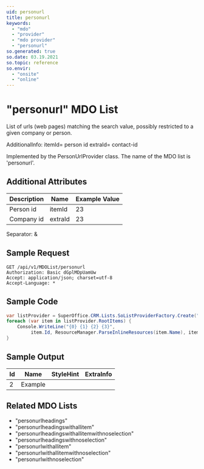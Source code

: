 ```yaml
---
uid: personurl
title: personurl
keywords:
  - "mdo"
  - "provider"
  - "mdo provider"
  - "personurl"
so.generated: true
so.date: 03.19.2021
so.topic: reference
so.envir:
  - "onsite"
  - "online"
---
```


# "personurl" MDO List
List of urls (web pages) matching the search value, possibly restricted to a given company or person.

AdditionalInfo:
itemId= person id
extraId= contact-id

Implemented by the <see cref="T:SuperOffice.CRM.Lists.PersonUrlProvider">PersonUrlProvider</see> class.
The name of the MDO list is 'personurl'.

## Additional Attributes

| Description | Name | Example Value |
|-----|-----|------|
|Person id| itemId|23|
|Company id| extraId|23|

Separator: &





## Sample Request

```http!
GET /api/v1/MDOList/personurl
Authorization: Basic dGplMDpUamUw
Accept: application/json; charset=utf-8
Accept-Language: *

```

## Sample Code
```cs
var listProvider = SuperOffice.CRM.Lists.SoListProviderFactory.Create("personurl", forceFlatList: true);
foreach (var item in listProvider.RootItems) {
    Console.WriteLine("{0} {1} {2} {3}", 
         item.Id, ResourceManager.ParseInlineResources(item.Name), item.StyleHint, item.ExtraInfo);
}
```

## Sample Output

|Id   | Name  |StyleHint|ExtraInfo |
| --- | ----- | ------- | -------- |
| 2 | Example | | |


## Related MDO Lists

* "personurlheadings"
* "personurlheadingswithallitem"
* "personurlheadingswithallitemwithnoselection"
* "personurlheadingswithnoselection"
* "personurlwithallitem"
* "personurlwithallitemwithnoselection"
* "personurlwithnoselection"
